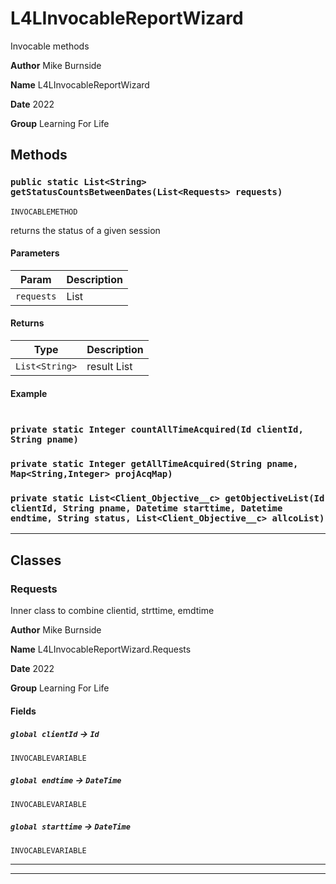 # L4LInvocableReportWizard

Invocable methods

**Author** Mike Burnside

**Name** L4LInvocableReportWizard

**Date** 2022

**Group** Learning For Life

## Methods

### `public static List<String> getStatusCountsBetweenDates(List<Requests> requests)`

`INVOCABLEMETHOD`

returns the status of a given session

#### Parameters

| Param      | Description   |
| ---------- | ------------- |
| `requests` | List<Request> |

#### Returns

| Type           | Description         |
| -------------- | ------------------- |
| `List<String>` | result List<String> |

#### Example

```apex

```

### `private static Integer countAllTimeAcquired(Id clientId, String pname)`

### `private static Integer getAllTimeAcquired(String pname, Map<String,Integer> projAcqMap)`

### `private static List<Client_Objective__c> getObjectiveList(Id clientId, String pname, Datetime starttime, Datetime endtime, String status, List<Client_Objective__c> allcoList)`

---

## Classes

### Requests

Inner class to combine clientid, strttime, emdtime

**Author** Mike Burnside

**Name** L4LInvocableReportWizard.Requests

**Date** 2022

**Group** Learning For Life

#### Fields

##### `global clientId` → `Id`

`INVOCABLEVARIABLE`

##### `global endtime` → `DateTime`

`INVOCABLEVARIABLE`

##### `global starttime` → `DateTime`

`INVOCABLEVARIABLE`

---

---
